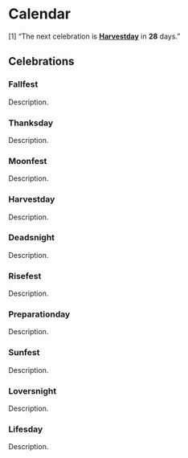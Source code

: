 
# Calendar

\[1\] “The next celebration is
[**Harvestday**](https://github.com/RealityBending/Calendar#Harvestday)
in **28** days.”

## Celebrations

### Fallfest

Description.

### Thanksday

Description.

### Moonfest

Description.

### Harvestday

Description.

### Deadsnight

Description.

### Risefest

Description.

### Preparationday

Description.

### Sunfest

Description.

### Loversnight

Description.

### Lifesday

Description.
